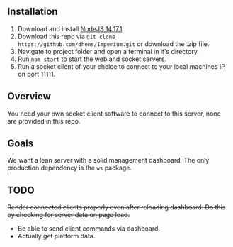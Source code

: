 ## Installation
1. Download and install [NodeJS 14.17.1](https://nodejs.org/en/)
2. Download this repo via `git clone https://github.com/dhens/Imperium.git` or download the .zip file.
3. Navigate to project folder and open a terminal in it's directory.
4. Run `npm start` to start the web and socket servers.
5. Run a socket client of your choice to connect to your local machines IP on port 11111.

##

## Overview
You need your own socket client software to connect to this server, none are provided in this repo.

## Goals
We want a lean server with a solid management dashboard. The only production dependency is the `ws` package.

## TODO
~~Render connected clients properly even after reloading dashboard. Do this by checking for server data on page load.~~
* Be able to send client commands via dashboard.
* Actually get platform data.
